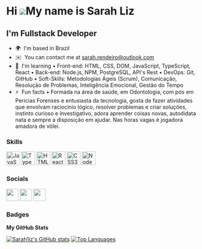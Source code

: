 Hi ![](https://user-images.githubusercontent.com/18350557/176309783-0785949b-9127-417c-8b55-ab5a4333674e.gif)My name is Sarah Liz
=================================================================================================================================

I'm Fullstack Developer
-----------------------

* 🌍  I'm based in Brazil
* ✉️  You can contact me at [sarah.rendeiro@outlook.com](mailto:sarah.rendeiro@outlook.com)
* 🧠  I'm learning • Front-end: HTML, CSS, DOM, JavaScript, TypeScript, React • Back-end: Node.js, NPM, PostgreSQL, API's Rest • DevOps: Git, GitHub • Soft-Skills: Metodologias Ágeis (Scrum), Comunicação, Resolução de Problemas, Inteligência Emocional, Gestão do Tempo
* ⚡  Fun facts • Formada na área de saúde, em Odontologia, com pós em Perícias Forenses e entusiasta da tecnologia, gosta de fazer atividades que envolvam raciocínio lógico, resolver problemas e criar soluções, instinto curioso e investigativo, adora aprender coisas novas, autodidata nata e sempre a disposição em ajudar. Nas horas vagas é jogadora amadora de vôlei.

### Skills


<p align="left">
<a href="https://developer.mozilla.org/en-US/docs/Web/JavaScript" target="_blank" rel="noreferrer"><img src="https://raw.githubusercontent.com/danielcranney/readme-generator/main/public/icons/skills/javascript-colored.svg" width="36" height="36" alt="JavaScript" /></a>
<a href="https://www.typescriptlang.org/" target="_blank" rel="noreferrer"><img src="https://raw.githubusercontent.com/danielcranney/readme-generator/main/public/icons/skills/typescript-colored.svg" width="36" height="36" alt="TypeScript" /></a>
<a href="https://developer.mozilla.org/en-US/docs/Glossary/HTML5" target="_blank" rel="noreferrer"><img src="https://raw.githubusercontent.com/danielcranney/readme-generator/main/public/icons/skills/html5-colored.svg" width="36" height="36" alt="HTML5" /></a>
<a href="https://reactjs.org/" target="_blank" rel="noreferrer"><img src="https://raw.githubusercontent.com/danielcranney/readme-generator/main/public/icons/skills/react-colored.svg" width="36" height="36" alt="React" /></a>
<a href="https://www.w3.org/TR/CSS/#css" target="_blank" rel="noreferrer"><img src="https://raw.githubusercontent.com/danielcranney/readme-generator/main/public/icons/skills/css3-colored.svg" width="36" height="36" alt="CSS3" /></a>
<a href="https://nodejs.org/en/" target="_blank" rel="noreferrer"><img src="https://raw.githubusercontent.com/danielcranney/readme-generator/main/public/icons/skills/nodejs-colored.svg" width="36" height="36" alt="NodeJS" /></a>
</p>


### Socials

<p align="left"> <a href="https://discord.com/users/sarahlmr" target="_blank" rel="noreferrer"><img src="https://raw.githubusercontent.com/danielcranney/readme-generator/main/public/icons/socials/discord.svg" width="32" height="32" /></a> <a href="https://www.github.com/Sarah1iz" target="_blank" rel="noreferrer"><img src="https://raw.githubusercontent.com/danielcranney/readme-generator/main/public/icons/socials/github.svg" width="32" height="32" /></a> <a href="https://www.linkedin.com/in/sarah-liz/" target="_blank" rel="noreferrer"><img src="https://raw.githubusercontent.com/danielcranney/readme-generator/main/public/icons/socials/linkedin.svg" width="32" height="32" /></a></p>

### Badges

<b>My GitHub Stats</b>

<div><a href="http://www.github.com/Sarah1iz"><img src="https://github-readme-stats.vercel.app/api?username=Sarah1iz&show_icons=true&hide=&count_private=true&title_color=a855f7&text_color=ffffff&icon_color=22c55e&bg_color=000000&hide_border=true&show_icons=true" alt="Sarah1iz's GitHub stats" /></a>
<a href="https://github.com/Sarah1iz" align="left"><img src="https://github-readme-stats.vercel.app/api/top-langs/?username=Sarah1iz&langs_count=10&title_color=a855f7&text_color=ffffff&icon_color=22c55e&bg_color=000000&hide_border=true&locale=en&custom_title=Top%20%Languages" alt="Top Languages" /></a>
</div>

